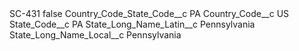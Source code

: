 <?xml version="1.0" encoding="UTF-8"?>
<CustomMetadata xmlns="http://soap.sforce.com/2006/04/metadata" xmlns:xsi="http://www.w3.org/2001/XMLSchema-instance" xmlns:xsd="http://www.w3.org/2001/XMLSchema">
    <label>SC-431</label>
    <protected>false</protected>
    <values>
        <field>Country_Code_State_Code__c</field>
        <value xsi:type="xsd:string">PA</value>
    </values>
    <values>
        <field>Country_Code__c</field>
        <value xsi:type="xsd:string">US</value>
    </values>
    <values>
        <field>State_Code__c</field>
        <value xsi:type="xsd:string">PA</value>
    </values>
    <values>
        <field>State_Long_Name_Latin__c</field>
        <value xsi:type="xsd:string">Pennsylvania</value>
    </values>
    <values>
        <field>State_Long_Name_Local__c</field>
        <value xsi:type="xsd:string">Pennsylvania</value>
    </values>
</CustomMetadata>
